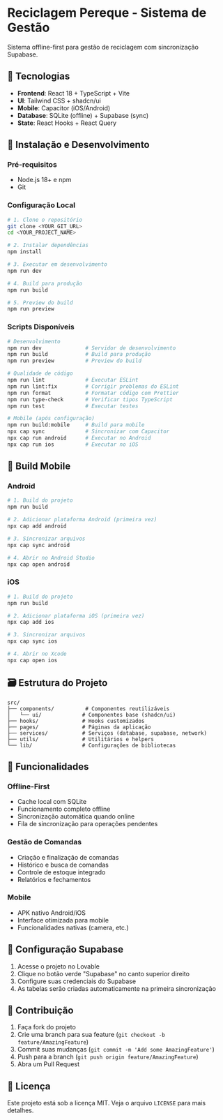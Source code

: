 # Reciclagem Pereque - Sistema de Gestão

Sistema offline-first para gestão de reciclagem com sincronização Supabase.

## 🚀 Tecnologias

- **Frontend**: React 18 + TypeScript + Vite
- **UI**: Tailwind CSS + shadcn/ui
- **Mobile**: Capacitor (iOS/Android)
- **Database**: SQLite (offline) + Supabase (sync)
- **State**: React Hooks + React Query

## 📱 Instalação e Desenvolvimento

### Pré-requisitos
- Node.js 18+ e npm
- Git

### Configuração Local

```bash
# 1. Clone o repositório
git clone <YOUR_GIT_URL>
cd <YOUR_PROJECT_NAME>

# 2. Instalar dependências
npm install

# 3. Executar em desenvolvimento
npm run dev

# 4. Build para produção
npm run build

# 5. Preview do build
npm run preview
```

### Scripts Disponíveis

```bash
# Desenvolvimento
npm run dev              # Servidor de desenvolvimento
npm run build            # Build para produção
npm run preview          # Preview do build

# Qualidade de código
npm run lint             # Executar ESLint
npm run lint:fix         # Corrigir problemas do ESLint
npm run format           # Formatar código com Prettier
npm run type-check       # Verificar tipos TypeScript
npm run test             # Executar testes

# Mobile (após configuração)
npm run build:mobile     # Build para mobile
npx cap sync             # Sincronizar com Capacitor
npx cap run android      # Executar no Android
npx cap run ios          # Executar no iOS
```

## 📱 Build Mobile

### Android
```bash
# 1. Build do projeto
npm run build

# 2. Adicionar plataforma Android (primeira vez)
npx cap add android

# 3. Sincronizar arquivos
npx cap sync android

# 4. Abrir no Android Studio
npx cap open android
```

### iOS
```bash
# 1. Build do projeto
npm run build

# 2. Adicionar plataforma iOS (primeira vez)
npx cap add ios

# 3. Sincronizar arquivos
npx cap sync ios

# 4. Abrir no Xcode
npx cap open ios
```

## 🗃️ Estrutura do Projeto

```
src/
├── components/          # Componentes reutilizáveis
│   └── ui/             # Componentes base (shadcn/ui)
├── hooks/              # Hooks customizados
├── pages/              # Páginas da aplicação
├── services/           # Serviços (database, supabase, network)
├── utils/              # Utilitários e helpers
└── lib/                # Configurações de bibliotecas
```

## 🔄 Funcionalidades

### Offline-First
- Cache local com SQLite
- Funcionamento completo offline
- Sincronização automática quando online
- Fila de sincronização para operações pendentes

### Gestão de Comandas
- Criação e finalização de comandas
- Histórico e busca de comandas
- Controle de estoque integrado
- Relatórios e fechamentos

### Mobile
- APK nativo Android/iOS
- Interface otimizada para mobile
- Funcionalidades nativas (camera, etc.)

## 🔧 Configuração Supabase

1. Acesse o projeto no Lovable
2. Clique no botão verde "Supabase" no canto superior direito
3. Configure suas credenciais do Supabase
4. As tabelas serão criadas automaticamente na primeira sincronização

## 📝 Contribuição

1. Faça fork do projeto
2. Crie uma branch para sua feature (`git checkout -b feature/AmazingFeature`)
3. Commit suas mudanças (`git commit -m 'Add some AmazingFeature'`)
4. Push para a branch (`git push origin feature/AmazingFeature`)
5. Abra um Pull Request

## 📄 Licença

Este projeto está sob a licença MIT. Veja o arquivo `LICENSE` para mais detalhes.